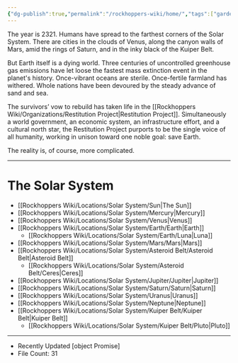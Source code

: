 ```yaml
---
{"dg-publish":true,"permalink":"/rockhoppers-wiki/home/","tags":["gardenEntry"]}
---
```


The year is 2321. Humans have spread to the farthest corners of the Solar System. There are cities in the clouds of Venus, along the canyon walls of Mars, amid the rings of Saturn, and in the inky black of the Kuiper Belt.

But Earth itself is a dying world. Three centuries of uncontrolled greenhouse gas emissions have let loose the fastest mass extinction event in the planet's history. Once-vibrant oceans are sterile. Once-fertile farmland has withered. Whole nations have been devoured by the steady advance of sand and sea.

The survivors’ vow to rebuild has taken life in the [[Rockhoppers Wiki/Organizations/Restitution Project\|Restitution Project]]. Simultaneously a world government, an economic system, an infrastructure effort, and a cultural north star, the Restitution Project purports to be the single voice of all humanity, working in unison toward one noble goal: save Earth.

The reality is, of course, more complicated.

---
# The Solar System
- [[Rockhoppers Wiki/Locations/Solar System/Sun\|The Sun]]
- [[Rockhoppers Wiki/Locations/Solar System/Mercury\|Mercury]]
- [[Rockhoppers Wiki/Locations/Solar System/Venus\|Venus]]
- [[Rockhoppers Wiki/Locations/Solar System/Earth/Earth\|Earth]]
	- [[Rockhoppers Wiki/Locations/Solar System/Earth/Luna\|Luna]]
- [[Rockhoppers Wiki/Locations/Solar System/Mars/Mars\|Mars]]
- [[Rockhoppers Wiki/Locations/Solar System/Asteroid Belt/Asteroid Belt\|Asteroid Belt]]
	- [[Rockhoppers Wiki/Locations/Solar System/Asteroid Belt/Ceres\|Ceres]]
- [[Rockhoppers Wiki/Locations/Solar System/Jupiter/Jupiter\|Jupiter]]
- [[Rockhoppers Wiki/Locations/Solar System/Saturn/Saturn\|Saturn]]
- [[Rockhoppers Wiki/Locations/Solar System/Uranus\|Uranus]]
- [[Rockhoppers Wiki/Locations/Solar System/Neptune\|Neptune]]
- [[Rockhoppers Wiki/Locations/Solar System/Kuiper Belt/Kuiper Belt\|Kuiper Belt]]
	- [[Rockhoppers Wiki/Locations/Solar System/Kuiper Belt/Pluto\|Pluto]]

---

- Recently Updated [object Promise]
- File Count: 31